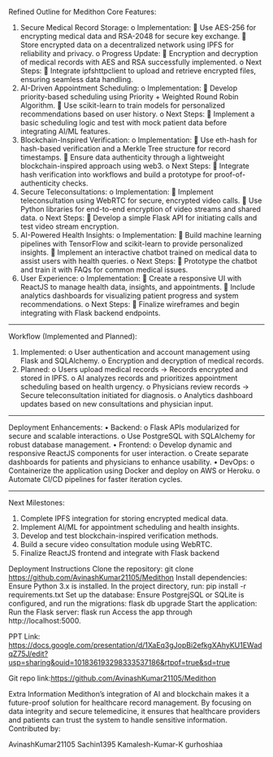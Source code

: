 Refined Outline for Medithon
Core Features:
1.	Secure Medical Record Storage:
o	Implementation: 
	Use AES-256 for encrypting medical data and RSA-2048 for secure key exchange.
	Store encrypted data on a decentralized network using IPFS for reliability and privacy.
o	Progress Update: 
	Encryption and decryption of medical records with AES and RSA successfully implemented.
o	Next Steps: 
	Integrate ipfshttpclient to upload and retrieve encrypted files, ensuring seamless data handling.
2.	AI-Driven Appointment Scheduling:
o	Implementation: 
	Develop priority-based scheduling using Priority + Weighted Round Robin Algorithm.
	Use scikit-learn to train models for personalized recommendations based on user history.
o	Next Steps: 
	Implement a basic scheduling logic and test with mock patient data before integrating AI/ML features.
3.	Blockchain-Inspired Verification:
o	Implementation: 
	Use eth-hash for hash-based verification and a Merkle Tree structure for record timestamps.
	Ensure data authenticity through a lightweight blockchain-inspired approach using web3.
o	Next Steps: 
	Integrate hash verification into workflows and build a prototype for proof-of-authenticity checks.
4.	Secure Teleconsultations:
o	Implementation: 
	Implement teleconsultation using WebRTC for secure, encrypted video calls.
	Use Python libraries for end-to-end encryption of video streams and shared data.
o	Next Steps: 
	Develop a simple Flask API for initiating calls and test video stream encryption.
5.	AI-Powered Health Insights:
o	Implementation: 
	Build machine learning pipelines with TensorFlow and scikit-learn to provide personalized insights.
	Implement an interactive chatbot trained on medical data to assist users with health queries.
o	Next Steps: 
	Prototype the chatbot and train it with FAQs for common medical issues.
6.	User Experience:
o	Implementation: 
	Create a responsive UI with ReactJS to manage health data, insights, and appointments.
	Include analytics dashboards for visualizing patient progress and system recommendations.
o	Next Steps: 
	Finalize wireframes and begin integrating with Flask backend endpoints.
________________________________________
Workflow (Implemented and Planned):
1.	Implemented:
o	User authentication and account management using Flask and SQLAlchemy.
o	Encryption and decryption of medical records.
2.	Planned:
o	Users upload medical records → Records encrypted and stored in IPFS.
o	AI analyzes records and prioritizes appointment scheduling based on health urgency.
o	Physicians review records → Secure teleconsultation initiated for diagnosis.
o	Analytics dashboard updates based on new consultations and physician input.
________________________________________
Deployment Enhancements:
•	Backend: 
o	Flask APIs modularized for secure and scalable interactions.
o	Use PostgreSQL with SQLAlchemy for robust database management.
•	Frontend: 
o	Develop dynamic and responsive ReactJS components for user interaction.
o	Create separate dashboards for patients and physicians to enhance usability.
•	DevOps: 
o	Containerize the application using Docker and deploy on AWS or Heroku.
o	Automate CI/CD pipelines for faster iteration cycles.
________________________________________
Next Milestones:
1.	Complete IPFS integration for storing encrypted medical data.
2.	Implement AI/ML for appointment scheduling and health insights.
3.	Develop and test blockchain-inspired verification methods.
4.	Build a secure video consultation module using WebRTC.
5.	Finalize ReactJS frontend and integrate with Flask backend

Deployment Instructions
Clone the repository:
git clone https://github.com/AvinashKumar21105/Medithon
Install dependencies: Ensure Python 3.x is installed. In the project directory, run:
pip install -r requirements.txt
Set up the database: Ensure PostgrejSQL or SQLite is configured, and run the migrations:
flask db upgrade
Start the application: Run the Flask server:
flask run
Access the app through http://localhost:5000.


PPT Link:  https://docs.google.com/presentation/d/1XaEq3gJopBi2efkgXAhyKU1EWadqZ75J/edit?usp=sharing&ouid=101836193298333537186&rtpof=true&sd=true

Git repo link:https://github.com/AvinashKumar21105/Medithon

Extra Information
Medithon’s integration of AI and blockchain makes it a future-proof solution for healthcare record management. By focusing on data integrity and secure telemedicine, it ensures that healthcare providers and patients can trust the system to handle sensitive information.
Contributed by:

AvinashKumar21105
Sachin1395
Kamalesh-Kumar-K
gurhoshiaa